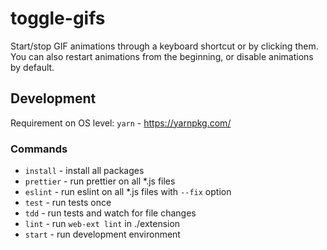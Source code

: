 toggle-gifs
===========
Start/stop GIF animations through a keyboard shortcut or by clicking them. You can also restart animations from the beginning, or disable animations by default.


Development
-----------
Requirement on OS level: `yarn` - https://yarnpkg.com/

### Commands
+ `install`     - install all packages
+ `prettier`    - run prettier on all *.js files
+ `eslint`      - run eslint on all *.js files with `--fix` option
+ `test`        - run tests once
+ `tdd`         - run tests and watch for file changes
+ `lint`        - run `web-ext lint` in ./extension
+ `start`       - run development environment
